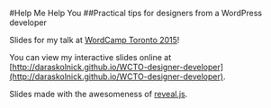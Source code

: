 #Help Me Help You
##Practical tips for designers from a WordPress developer

Slides for my talk at [WordCamp Toronto 2015](http://2015.toronto.wordcamp.org)!

You can view my interactive slides online at [http://daraskolnick.github.io/WCTO-designer-developer](http://daraskolnick.github.io/WCTO-designer-developer). 

Slides made with the awesomeness of [reveal.js](http://lab.hakim.se/reveal-js/#/).